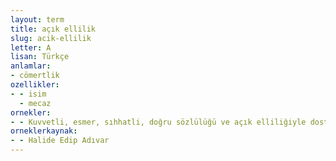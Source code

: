 ```yaml
---
layout: term
title: açık ellilik
slug: acik-ellilik
letter: A
lisan: Türkçe
anlamlar:
- cömertlik
ozellikler:
- - isim
  - mecaz
ornekler:
- - Kuvvetli, esmer, sıhhatli, doğru sözlülüğü ve açık elliliğiyle dostlarına kendini sevdirmiş bir kadındı.
orneklerkaynak:
- - Halide Edip Adıvar
---
```

